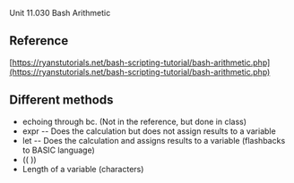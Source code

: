 Unit 11.030 Bash Arithmetic

## Reference

[https://ryanstutorials.net/bash-scripting-tutorial/bash-arithmetic.php](https://ryanstutorials.net/bash-scripting-tutorial/bash-arithmetic.php)

## Different methods

* echoing through bc.  (Not in the reference, but done in class)
* expr -- Does the calculation but does not assign results to a variable
* let -- Does the calculation and assigns results to a variable (flashbacks to BASIC language)
* (( ))
* Length of a variable (characters)